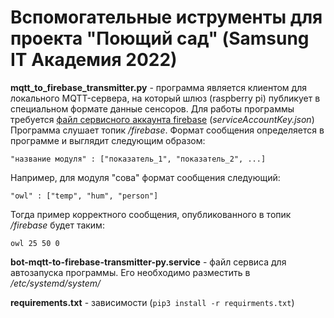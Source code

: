 # Вспомогательные иструменты для проекта "Поющий сад" (Samsung IT Академия 2022)
**mqtt_to_firebase_transmitter.py** - программа является клиентом для локального MQTT-сервера, на который шлюз (raspberry pi) публикует в специальном формате данные сенсоров. Для работы программы требуется [файл сервисного аккаунта firebase](https://firebase.google.com/docs/admin/setup) (_serviceAccountKey.json_) 
Программа слушает топик _/firebase_.
Формат сообщения определяется в программе и выглядит следующим образом:
```
"название модуля" : ["показатель_1", "показатель_2", ...]
```
Например, для модуля "сова" формат сообщения следующий:
```
"owl" : ["temp", "hum", "person"]
```
Тогда пример корректного сообщения, опубликованного в топик _/firebase_ будет таким:
```
owl 25 50 0
```

**bot-mqtt-to-firebase-transmitter-py.service** - файл сервиса для автозапуска программы. Его необходимо разместить в _/etc/systemd/system/_

**requirements.txt** - зависимости (`pip3 install -r requirments.txt`)